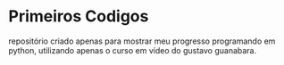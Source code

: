 # Primeiros Codigos
 repositório criado apenas para mostrar meu progresso programando em python, utilizando apenas o curso em vídeo do gustavo guanabara.

